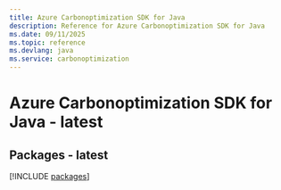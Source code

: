 ```yaml
---
title: Azure Carbonoptimization SDK for Java
description: Reference for Azure Carbonoptimization SDK for Java
ms.date: 09/11/2025
ms.topic: reference
ms.devlang: java
ms.service: carbonoptimization
---
```

# Azure Carbonoptimization SDK for Java - latest
## Packages - latest
[!INCLUDE [packages](carbonoptimization-index.md)]